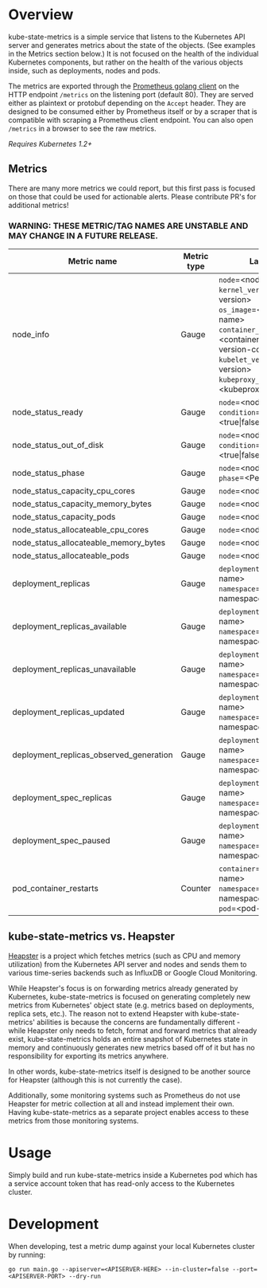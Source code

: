# Overview

kube-state-metrics is a simple service that listens to the Kubernetes API
server and generates metrics about the state of the objects. (See examples in
the Metrics section below.) It is not focused on the health of the individual
Kubernetes components, but rather on the health of the various objects inside,
such as deployments, nodes and pods.

The metrics are exported through the [Prometheus golang
client](https://github.com/prometheus/client_golang) on the HTTP endpoint `/metrics` on
the listening port (default 80). They are served either as plaintext or
protobuf depending on the `Accept` header. They are designed to be consumed
either by Prometheus itself or by a scraper that is compatible with scraping
a Prometheus client endpoint. You can also open `/metrics` in a browser to see
the raw metrics.

*Requires Kubernetes 1.2+*

## Metrics

There are many more metrics we could report, but this first pass is focused on
those that could be used for actionable alerts. Please contribute PR's for
additional metrics!

### WARNING: THESE METRIC/TAG NAMES ARE UNSTABLE AND MAY CHANGE IN A FUTURE RELEASE.

| Metric name| Metric type | Labels/tags |
| ---------- | ----------- | ----------- |
| node_info | Gauge | `node`=&lt;node-address&gt; <br> `kernel_version`=&lt;kernel-version&gt; <br> `os_image`=&lt;os-image-name&gt; <br> `container_runtime_version`=&lt;container-runtime-and-version-combination&gt; <br> `kubelet_version`=&lt;kubelet-version&gt; <br> `kubeproxy_version`=&lt;kubeproxy-version&gt; |
| node_status_ready| Gauge | `node`=&lt;node-address&gt; <br> `condition`=&lt;true\|false\|unknown&gt; |
| node_status_out_of_disk | Gauge | `node`=&lt;node-address&gt; <br> `condition`=&lt;true\|false\|unknown&gt; |
| node_status_phase| Gauge | `node`=&lt;node-address&gt; <br> `phase`=&lt;Pending|Running|Terminated&gt; |
| node_status_capacity_cpu_cores | Gauge | `node`=&lt;node-address&gt;|
| node_status_capacity_memory_bytes | Gauge | `node`=&lt;node-address&gt;|
| node_status_capacity_pods | Gauge | `node`=&lt;node-address&gt;|
| node_status_allocateable_cpu_cores | Gauge | `node`=&lt;node-address&gt;|
| node_status_allocateable_memory_bytes | Gauge | `node`=&lt;node-address&gt;|
| node_status_allocateable_pods | Gauge | `node`=&lt;node-address&gt;|
| deployment_replicas | Gauge | `deployment`=&lt;deployment-name&gt; <br> `namespace`=&lt;deployment-namespace&gt; |
| deployment_replicas_available | Gauge | `deployment`=&lt;deployment-name&gt; <br> `namespace`=&lt;deployment-namespace&gt; |
| deployment_replicas_unavailable | Gauge | `deployment`=&lt;deployment-name&gt; <br> `namespace`=&lt;deployment-namespace&gt; |
| deployment_replicas_updated | Gauge | `deployment`=&lt;deployment-name&gt; <br> `namespace`=&lt;deployment-namespace&gt; |
| deployment_replicas_observed_generation | Gauge | `deployment`=&lt;deployment-name&gt; <br> `namespace`=&lt;deployment-namespace&gt; |
| deployment_spec_replicas | Gauge | `deployment`=&lt;deployment-name&gt; <br> `namespace`=&lt;deployment-namespace&gt; |
| deployment_spec_paused | Gauge | `deployment`=&lt;deployment-name&gt; <br> `namespace`=&lt;deployment-namespace&gt; |
| pod_container_restarts | Counter | `container`=&lt;container-name&gt; <br> `namespace`=&lt;pod-namespace&gt; <br> `pod`=&lt;pod-name&gt; |

## kube-state-metrics vs. Heapster

[Heapster](https://github.com/kubernetes/heapster) is a project which fetches
metrics (such as CPU and memory utilization) from the Kubernetes API server and
nodes and sends them to various time-series backends such as InfluxDB or Google
Cloud Monitoring.

While Heapster's focus is on forwarding metrics already generated by
Kubernetes, kube-state-metrics is focused on generating completely new metrics
from Kubernetes' object state (e.g. metrics based on deployments, replica sets,
etc.). The reason not to extend Heapster with kube-state-metrics' abilities is
because the concerns are fundamentally different - while Heapster only needs to
fetch, format and forward metrics that already exist, kube-state-metrics holds
an entire snapshot of Kubernetes state in memory and continuously generates new
metrics based off of it but has no responsibility for exporting its metrics
anywhere.

In other words, kube-state-metrics itself is designed to be another source for
Heapster (although this is not currently the case).

Additionally, some monitoring systems such as Prometheus do not use Heapster
for metric collection at all and instead implement their own. Having
kube-state-metrics as a separate project enables access to these metrics from
those monitoring systems.

# Usage

Simply build and run kube-state-metrics inside a Kubernetes pod which has a
service account token that has read-only access to the Kubernetes cluster.

# Development

When developing, test a metric dump against your local Kubernetes cluster by running:

```
go run main.go --apiserver=<APISERVER-HERE> --in-cluster=false --port=<APISERVER-PORT> --dry-run
```
